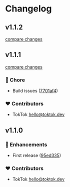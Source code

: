 # Changelog


## v1.1.2

[compare changes](https://github.com/toktok-dev/nuxt-clippy/compare/v1.1.1...v1.1.2)

## v1.1.1

[compare changes](https://github.com/toktok-dev/nuxt-clippy/compare/v1.1.0...v1.1.1)

### 🏡 Chore

- Build issues ([7701af4](https://github.com/toktok-dev/nuxt-clippy/commit/7701af4))

### ❤️ Contributors

- TokTok <hello@toktok.dev>

## v1.1.0


### 🚀 Enhancements

- First release ([95ed335](https://github.com/toktokdev/nuxt-clippy/commit/95ed335))

### ❤️ Contributors

- TokTok <hello@toktok.dev>

